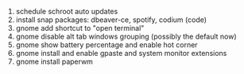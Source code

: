 1. schedule schroot auto updates
1. install snap packages: dbeaver-ce, spotify, codium (code)
1. gnome add shortcut to "open terminal"
1. gnome disable alt tab windows grouping (possibly the default now)
1. gnome show battery percentage and enable hot corner
1. gnome install and enable gpaste and system monitor extensions
1. gnome install paperwm
